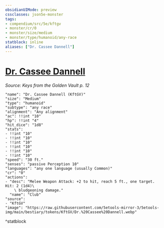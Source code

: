 ```yaml
---
obsidianUIMode: preview
cssclasses: json5e-monster
tags:
- compendium/src/5e/kftgv
- monster/cr/0
- monster/size/medium
- monster/type/humanoid/any-race
statblock: inline
aliases: ["Dr. Cassee Dannell"]
---
```

# [Dr. Cassee Dannell](Mechanics\bestiary\npc/dr-cassee-dannell-kftgv.md)
*Source: Keys from the Golden Vault p. 12*  

```statblock
"name": "Dr. Cassee Dannell (KftGV)"
"size": "Medium"
"type": "humanoid"
"subtype": "any race"
"alignment": "Any alignment"
"ac": !!int "10"
"hp": !!int "4"
"hit_dice": "1d8"
"stats":
- !!int "10"
- !!int "10"
- !!int "10"
- !!int "10"
- !!int "10"
- !!int "10"
"speed": "30 ft."
"senses": "passive Perception 10"
"languages": "any one language (usually Common)"
"cr": "0"
"actions":
- "desc": "Melee Weapon Attack: +2 to hit, reach 5 ft., one target. Hit: 2 (1d4)\
    \ bludgeoning damage."
  "name": "Club"
"source":
- "KftGV"
"image": "https://raw.githubusercontent.com/5etools-mirror-3/5etools-img/main/bestiary/tokens/KftGV/Dr.%20Cassee%20Dannell.webp"
```
^statblock